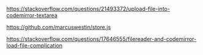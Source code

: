 https://stackoverflow.com/questions/21493372/upload-file-into-codemirror-textarea

https://github.com/marcuswestin/store.js

https://stackoverflow.com/questions/17646555/filereader-and-codemirror-load-file-complication
